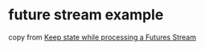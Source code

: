 # future stream example

copy from [Keep state while processing a Futures Stream](https://users.rust-lang.org/t/keep-state-while-processing-a-futures-stream/35242)
